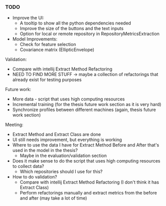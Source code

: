 ### TODO

- Improve the UI:
  - A tooltip to show all the python dependencies needed
  - Improve the size of the buttons and the text inputs
  - Option for local or remote repository in RepositoryMetricsExtraction
- Model Improvements:
  - Check for feature selection
  - Covariance matrix (EllipticEnvelope)


Validation:
  - Compare with intellij Extract Method Refactoring
  - NEED TO FIND MORE STUFF -> maybe a collection of refactorings that already exist for testing purposes

Future work:
- More data - script that uses high computing resources
- Incremental training (for the thesis future work section as it is very hard)
- Synchronize profiles between different machines (again, thesis future work section)

Meeting:
  - Extract Method and Extract Class are done
  - UI still needs improvement, but everything is working
  - Where to use the data I have for Extract Method Before and After that's used in the model in the thesis?
    - Maybe in the evaluation/validation section
  - Does it make sense to do the script that uses high computing resources to collect data?
    - Which repositories should I use for this?
  - How to do validation?
    - Compare with intellij Extract Method Refactoring (I don't think it has Extract Class)
    - Perform refactorings manually and extract metrics from the before and after (may take a lot of time)
    




















